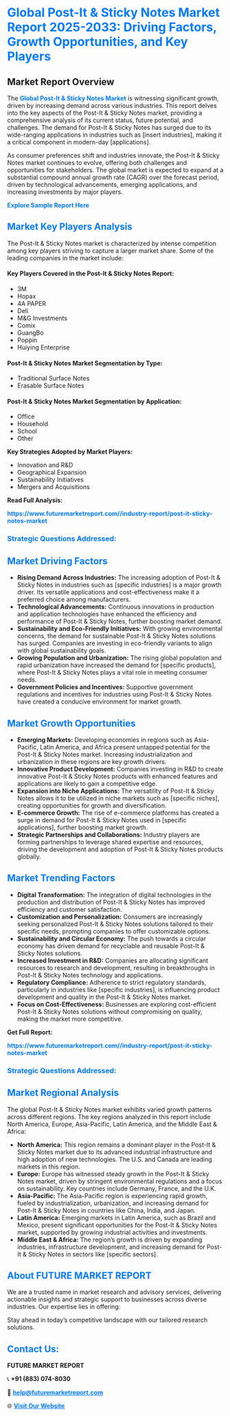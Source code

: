 <h1 style="color: #007BFF;">Global Post-It & Sticky Notes Market Report 2025-2033: Driving Factors, Growth Opportunities, and Key Players</h1>

<section id="overview">
<h2>Market Report Overview</h2>
<p>The <a href="https://www.futuremarketreport.com//industry-report/post-it-sticky-notes-market" style="color: #007BFF; text-decoration: none;"><strong>Global Post-It & Sticky Notes Market</strong></a> is witnessing significant growth, driven by increasing demand across various industries. This report delves into the key aspects of the Post-It & Sticky Notes market, providing a comprehensive analysis of its current status, future potential, and challenges. The demand for Post-It & Sticky Notes has surged due to its wide-ranging applications in industries such as [insert industries], making it a critical component in modern-day [applications].</p>
<p>As consumer preferences shift and industries innovate, the Post-It & Sticky Notes market continues to evolve, offering both challenges and opportunities for stakeholders. The global market is expected to expand at a substantial compound annual growth rate (CAGR) over the forecast period, driven by technological advancements, emerging applications, and increasing investments by major players.</p>
</section>

<section id="overview">
<p><a href="https://www.futuremarketreport.com//request-sample/reportId=90040" style="color: #007BFF; text-decoration: none;"><strong>Explore Sample Report Here</strong></a></p>
</section>

<section id="key-players">
<h2 style="color: #007BFF;">Market Key Players Analysis</h2>
<p>The Post-It & Sticky Notes market is characterized by intense competition among key players striving to capture a larger market share. Some of the leading companies in the market include:</p>
<h4>Key Players Covered in the Post-It & Sticky Notes Report:</h4>
<ul><li>3M</li><li>Hopax</li><li>4A PAPER</li><li>Deli</li><li>M&amp;G Investments</li><li>Comix</li><li>GuangBo</li><li>Poppin</li><li>Huiying Enterprise</li></ul>
<h4>Post-It & Sticky Notes Market Segmentation by Type:</h4>
<ul><li>Traditional Surface Notes</li><li>Erasable Surface Notes</li></ul>

<h4>Post-It & Sticky Notes Market Segmentation by Application:</h4>
<ul><li>Office</li><li>Household</li><li>School</li><li>Other</li></ul>
<p><strong>Key Strategies Adopted by Market Players:</strong></p>
<ul>
<li>Innovation and R&D</li>
<li>Geographical Expansion</li>
<li>Sustainability Initiatives</li>
<li>Mergers and Acquisitions</li>
</ul>
</section>

<section>
<p><strong>Read Full Analysis: </strong></p><a href="https://www.futuremarketreport.com//industry-report/post-it-sticky-notes-market" style="color: #007BFF; text-decoration: none;"><strong>https://www.futuremarketreport.com//industry-report/post-it-sticky-notes-market</strong></a>
<h3 style="color: #007BFF;">Strategic Questions Addressed:</h3>
</section>

<section id="driving-factors">
<h2 style="color: #007BFF;">Market Driving Factors</h2>
<ul>
<li><strong>Rising Demand Across Industries:</strong> The increasing adoption of Post-It & Sticky Notes in industries such as [specific industries] is a major growth driver. Its versatile applications and cost-effectiveness make it a preferred choice among manufacturers.</li>
<li><strong>Technological Advancements:</strong> Continuous innovations in production and application technologies have enhanced the efficiency and performance of Post-It & Sticky Notes, further boosting market demand.</li>
<li><strong>Sustainability and Eco-Friendly Initiatives:</strong> With growing environmental concerns, the demand for sustainable Post-It & Sticky Notes solutions has surged. Companies are investing in eco-friendly variants to align with global sustainability goals.</li>
<li><strong>Growing Population and Urbanization:</strong> The rising global population and rapid urbanization have increased the demand for [specific products], where Post-It & Sticky Notes plays a vital role in meeting consumer needs.</li>
<li><strong>Government Policies and Incentives:</strong> Supportive government regulations and incentives for industries using Post-It & Sticky Notes have created a conducive environment for market growth.</li>
</ul>
</section>

<section id="growth-opportunities">
<h2 style="color: #007BFF;">Market Growth Opportunities</h2>
<ul>
<li><strong>Emerging Markets:</strong> Developing economies in regions such as Asia-Pacific, Latin America, and Africa present untapped potential for the Post-It & Sticky Notes market. Increasing industrialization and urbanization in these regions are key growth drivers.</li>
<li><strong>Innovative Product Development:</strong> Companies investing in R&D to create innovative Post-It & Sticky Notes products with enhanced features and applications are likely to gain a competitive edge.</li>
<li><strong>Expansion into Niche Applications:</strong> The versatility of Post-It & Sticky Notes allows it to be utilized in niche markets such as [specific niches], creating opportunities for growth and diversification.</li>
<li><strong>E-commerce Growth:</strong> The rise of e-commerce platforms has created a surge in demand for Post-It & Sticky Notes used in [specific applications], further boosting market growth.</li>
<li><strong>Strategic Partnerships and Collaborations:</strong> Industry players are forming partnerships to leverage shared expertise and resources, driving the development and adoption of Post-It & Sticky Notes products globally.</li>
</ul>
</section>

<section id="trending-factors">
<h2 style="color: #007BFF;">Market Trending Factors</h2>
<ul>
<li><strong>Digital Transformation:</strong> The integration of digital technologies in the production and distribution of Post-It & Sticky Notes has improved efficiency and customer satisfaction.</li>
<li><strong>Customization and Personalization:</strong> Consumers are increasingly seeking personalized Post-It & Sticky Notes solutions tailored to their specific needs, prompting companies to offer customizable options.</li>
<li><strong>Sustainability and Circular Economy:</strong> The push towards a circular economy has driven demand for recyclable and reusable Post-It & Sticky Notes solutions.</li>
<li><strong>Increased Investment in R&D:</strong> Companies are allocating significant resources to research and development, resulting in breakthroughs in Post-It & Sticky Notes technology and applications.</li>
<li><strong>Regulatory Compliance:</strong> Adherence to strict regulatory standards, particularly in industries like [specific industries], is influencing product development and quality in the Post-It & Sticky Notes market.</li>
<li><strong>Focus on Cost-Effectiveness:</strong> Businesses are exploring cost-efficient Post-It & Sticky Notes solutions without compromising on quality, making the market more competitive.</li>
</ul>
</section>

<section>
<p><strong>Get Full Report: </strong></p><a href="https://www.futuremarketreport.com//industry-report/post-it-sticky-notes-market" style="color: #007BFF; text-decoration: none;"><strong>https://www.futuremarketreport.com//industry-report/post-it-sticky-notes-market</strong></a>
<h3 style="color: #007BFF;">Strategic Questions Addressed:</h3>
</section>


<section id="regional-analysis">
<h2 style="color: #007BFF;">Market Regional Analysis</h2>
<p>The global Post-It & Sticky Notes market exhibits varied growth patterns across different regions. The key regions analyzed in this report include North America, Europe, Asia-Pacific, Latin America, and the Middle East & Africa:</p>
<ul>
<li><strong>North America:</strong> This region remains a dominant player in the Post-It & Sticky Notes market due to its advanced industrial infrastructure and high adoption of new technologies. The U.S. and Canada are leading markets in this region.</li>
<li><strong>Europe:</strong> Europe has witnessed steady growth in the Post-It & Sticky Notes market, driven by stringent environmental regulations and a focus on sustainability. Key countries include Germany, France, and the U.K.</li>
<li><strong>Asia-Pacific:</strong> The Asia-Pacific region is experiencing rapid growth, fueled by industrialization, urbanization, and increasing demand for Post-It & Sticky Notes in countries like China, India, and Japan.</li>
<li><strong>Latin America:</strong> Emerging markets in Latin America, such as Brazil and Mexico, present significant opportunities for the Post-It & Sticky Notes market, supported by growing industrial activities and investments.</li>
<li><strong>Middle East & Africa:</strong> The region’s growth is driven by expanding industries, infrastructure development, and increasing demand for Post-It & Sticky Notes in sectors like [specific sectors].</li>
</ul>
</section>

<footer>
<h2 style="color: #007BFF;">About FUTURE MARKET REPORT</h2>
<p>We are a trusted name in market research and advisory services, delivering actionable insights and strategic support to businesses across diverse industries. Our expertise lies in offering:</p>

<p>Stay ahead in today’s competitive landscape with our tailored research solutions.</p>

<h2 style="color: #007BFF;">Contact Us:</h2>
<p><strong>FUTURE MARKET REPORT</strong></p>
<p>📞 <strong>+91 (883) 074-8030</strong></p>
<p>📧 <strong><a href="mailto:help@futuremarketreport.com" style="color: #007BFF;">help@futuremarketreport.com</a></strong></p>
<p>🌐 <strong><a href="https://www.futuremarketreport.com/" style="color: #007BFF;">Visit Our Website</a></strong></p>
</footer>